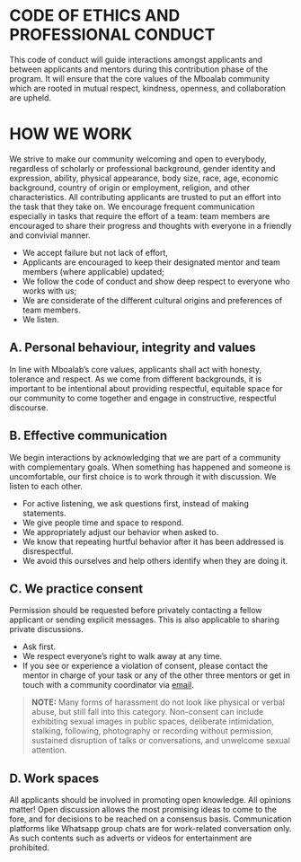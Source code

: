 
# CODE OF ETHICS AND PROFESSIONAL CONDUCT

This code of conduct will guide interactions amongst applicants and between applicants and mentors during this contribution phase of the program. It will ensure that the core values of the Mboalab community which are rooted in mutual respect, kindness, openness, and collaboration are upheld.

# HOW WE WORK
We strive to make our community welcoming and open to everybody, regardless of scholarly or professional background, gender identity and expression, ability, physical appearance, body size, race, age, economic background, country of origin or employment, religion, and other characteristics.
All contributing applicants are trusted to put an effort into the task that they take on. We encourage frequent communication especially in tasks that require the effort of a team: team members are encouraged to share their progress and thoughts with everyone in a friendly and convivial manner.
- We accept failure but not lack of effort,
- Applicants are encouraged to keep their designated mentor and team members (where applicable) updated; 
- We follow the code of conduct and show deep respect to everyone who works with us;
- We are considerate of the different cultural origins and preferences of team members.
- We listen.

## A.	Personal behaviour, integrity and values
In line with Mboalab’s core values, applicants shall act with honesty, tolerance and respect. As we come from different backgrounds, it is important to be intentional about providing respectful, equitable space for our community to come together and engage in constructive, respectful discourse.
## B.	Effective communication
We begin interactions by acknowledging that we are part of a community with complementary goals. When something has happened and someone is uncomfortable, our first choice is to work through it with discussion. We listen to each other.
- For active listening, we ask questions first, instead of making statements.
- We give people time and space to respond.
- We appropriately adjust our behavior when asked to.
- We know that repeating hurtful behavior after it has been addressed is disrespectful.
- We avoid this ourselves and help others identify when they are doing it.
## C.	We practice consent
Permission should be requested before privately contacting a fellow applicant or sending explicit messages. This is also applicable to sharing private discussions. 
- Ask first.
- We respect everyone’s right to walk away at any time.
- If you see or experience a violation of consent, please contact the mentor in charge of your task or any of the other three mentors or get in touch with a community coordinator via [email](thomasmboa@gmail.com).
>**NOTE:** Many forms of harassment do not look like physical or verbal abuse, but still fall into this category. Non-consent can include exhibiting sexual images in public spaces, deliberate intimidation, stalking, following, photography or recording without permission, sustained disruption of talks or conversations, and unwelcome sexual attention.
## D.	Work spaces
All applicants should be involved in promoting open knowledge. All opinions matter! Open discussion allows the most promising ideas to come to the fore, and for decisions to be reached on a consensus basis. Communication platforms like Whatsapp group chats are for work-related conversation only. As such contents such as adverts or videos for entertainment are prohibited.
